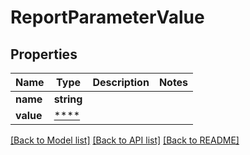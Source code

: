 # ReportParameterValue

## Properties
Name | Type | Description | Notes
------------ | ------------- | ------------- | -------------
**name** | **string** |  | 
**value** | [****](.md) |  | 

[[Back to Model list]](../../README.md#documentation-for-models) [[Back to API list]](../../README.md#documentation-for-api-endpoints) [[Back to README]](../../README.md)

